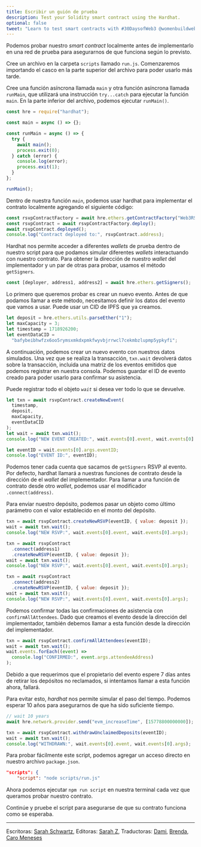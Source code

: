 ```yaml
---
title: Escribir un guión de prueba
description: Test your Solidity smart contract using the Hardhat.
optional: false
tweet: "Learn to test smart contracts with #30DaysofWeb3 @womenbuildweb3 ✍️"
---
```


Podemos probar nuestro _smart contract_ localmente antes de implementarlo en una red de prueba para asegurarnos de que funciona según lo previsto.

Cree un archivo en la carpeta `scripts` llamado `run.js`. Comenzaremos importando el casco en la parte superior del archivo para poder usarlo más tarde.

Cree una función asíncrona llamada `main` y otra función asíncrona llamada `runMain`, que utilizará una instrucción `try...catch` para ejecutar la función `main`. En la parte inferior del archivo, podemos ejecutar `runMain()`.

```javascript
const hre = require("hardhat");

const main = async () => {};

const runMain = async () => {
  try {
    await main();
    process.exit(0);
  } catch (error) {
    console.log(error);
    process.exit(1);
  }
};

runMain();
```

Dentro de nuestra función _`main`_, podemos usar hardhat para implementar el contrato localmente agregando el siguiente código:

```javascript
const rsvpContractFactory = await hre.ethers.getContractFactory("Web3RSVP");
const rsvpContract = await rsvpContractFactory.deploy();
await rsvpContract.deployed();
console.log("Contract deployed to:", rsvpContract.address);
```

Hardhat nos permite acceder a diferentes _wallets_ de prueba dentro de nuestro script para que podamos simular diferentes _wallets_ interactuando con nuestro contrato. Para obtener la dirección de nuestro _wallet_ del implementador y un par de otras para probar, usamos el método `getSigners`.

```javascript
const [deployer, address1, address2] = await hre.ethers.getSigners();
```

Lo primero que queremos probar es crear un nuevo evento. Antes de que podamos llamar a este método, necesitamos definir los datos del evento que vamos a usar. Puede usar un CID de IPFS que ya creamos.

```javascript
let deposit = hre.ethers.utils.parseEther("1");
let maxCapacity = 3;
let timestamp = 1718926200;
let eventDataCID =
  "bafybeibhwfzx6oo5rymsxmkdxpmkfwyvbjrrwcl7cekmbzlupmp5ypkyfi";
```

A continuación, podemos crear un nuevo evento con nuestros datos simulados. Una vez que se realiza la transacción, `txn.wait` devolverá datos sobre la transacción, incluida una matriz de los eventos emitidos que podemos registrar en nuestra consola. Podemos guardar el ID de evento creado para poder usarlo para confirmar su asistencia.

Puede registrar todo el objeto _`wait`_ si desea ver todo lo que se devuelve.

```javascript
let txn = await rsvpContract.createNewEvent(
  timestamp,
  deposit,
  maxCapacity,
  eventDataCID
);
let wait = await txn.wait();
console.log("NEW EVENT CREATED:", wait.events[0].event, wait.events[0].args);

let eventID = wait.events[0].args.eventID;
console.log("EVENT ID:", eventID);
```

Podemos tener cada cuenta que sacamos de `getSigners` RSVP al evento. Por defecto, hardhat llamará a nuestras funciones de contrato desde la dirección de el _wallet_ del implementador. Para llamar a una función de contrato desde otro _wallet_, podemos usar el modificador `.connect(address)`.

Para enviar nuestro depósito, podemos pasar un objeto como último parámetro con el valor establecido en el monto del depósito.

```javascript
txn = await rsvpContract.createNewRSVP(eventID, { value: deposit });
wait = await txn.wait();
console.log("NEW RSVP:", wait.events[0].event, wait.events[0].args);

txn = await rsvpContract
  .connect(address1)
  .createNewRSVP(eventID, { value: deposit });
wait = await txn.wait();
console.log("NEW RSVP:", wait.events[0].event, wait.events[0].args);

txn = await rsvpContract
  .connect(address2)
  .createNewRSVP(eventID, { value: deposit });
wait = await txn.wait();
console.log("NEW RSVP:", wait.events[0].event, wait.events[0].args);
```

Podemos confirmar todas las confirmaciones de asistencia con `confirmAllAttendees`. Dado que creamos el evento desde la dirección del implementador, también debemos llamar a esta función desde la dirección del implementador.

```javascript
txn = await rsvpContract.confirmAllAttendees(eventID);
wait = await txn.wait();
wait.events.forEach((event) =>
  console.log("CONFIRMED:", event.args.attendeeAddress)
);
```

Debido a que requerimos que el propietario del evento espere 7 días antes de retirar los depósitos no reclamados, si intentamos llamar a esta función ahora, fallará.

Para evitar esto, _hardhat_ nos permite simular el paso del tiempo. Podemos esperar 10 años para asegurarnos de que ha sido suficiente tiempo.

```javascript
// wait 10 years
await hre.network.provider.send("evm_increaseTime", [15778800000000]);

txn = await rsvpContract.withdrawUnclaimedDeposits(eventID);
wait = await txn.wait();
console.log("WITHDRAWN:", wait.events[0].event, wait.events[0].args);
```

Para probar fácilmente este script, podemos agregar un acceso directo en nuestro archivo `package.json`.

```json
"scripts": {
    "script": "node scripts/run.js"
```

Ahora podemos ejecutar `npm run script` en nuestra terminal cada vez que queramos probar nuestro contrato.

Continúe y pruebe el script para asegurarse de que su contrato funciona como se esperaba.

---

Escritoras: [Sarah Schwartz](https://twitter.com/schwartzswartz),
Editoras: [Sarah Z](https://twitter.com/haegeez),
Traductoras: [Dami](https://twitter.com/dakitidami), [Brenda](https://twitter.com/engineerbrenda), [Caro Meneses](https://twitter.com/carmedinat)
